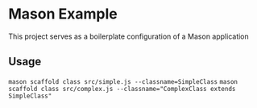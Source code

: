 # Mason Example
This project serves as a boilerplate configuration of a Mason application

## Usage
`mason scaffold class src/simple.js --classname=SimpleClass`
`mason scaffold class src/complex.js --classname="ComplexClass extends SimpleClass"`